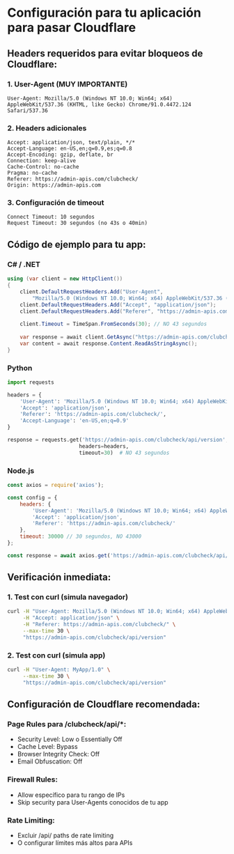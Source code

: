 # Configuración para tu aplicación para pasar Cloudflare

## Headers requeridos para evitar bloqueos de Cloudflare:

### 1. User-Agent (MUY IMPORTANTE)
```
User-Agent: Mozilla/5.0 (Windows NT 10.0; Win64; x64) AppleWebKit/537.36 (KHTML, like Gecko) Chrome/91.0.4472.124 Safari/537.36
```

### 2. Headers adicionales
```
Accept: application/json, text/plain, */*
Accept-Language: en-US,en;q=0.9,es;q=0.8
Accept-Encoding: gzip, deflate, br
Connection: keep-alive
Cache-Control: no-cache
Pragma: no-cache
Referer: https://admin-apis.com/clubcheck/
Origin: https://admin-apis.com
```

### 3. Configuración de timeout
```
Connect Timeout: 10 segundos
Request Timeout: 30 segundos (no 43s o 40min)
```

## Código de ejemplo para tu app:

### C# / .NET
```csharp
using (var client = new HttpClient())
{
    client.DefaultRequestHeaders.Add("User-Agent", 
        "Mozilla/5.0 (Windows NT 10.0; Win64; x64) AppleWebKit/537.36 (KHTML, like Gecko) Chrome/91.0.4472.124 Safari/537.36");
    client.DefaultRequestHeaders.Add("Accept", "application/json");
    client.DefaultRequestHeaders.Add("Referer", "https://admin-apis.com/clubcheck/");
    
    client.Timeout = TimeSpan.FromSeconds(30); // NO 43 segundos
    
    var response = await client.GetAsync("https://admin-apis.com/clubcheck/api/version");
    var content = await response.Content.ReadAsStringAsync();
}
```

### Python
```python
import requests

headers = {
    'User-Agent': 'Mozilla/5.0 (Windows NT 10.0; Win64; x64) AppleWebKit/537.36 (KHTML, like Gecko) Chrome/91.0.4472.124 Safari/537.36',
    'Accept': 'application/json',
    'Referer': 'https://admin-apis.com/clubcheck/',
    'Accept-Language': 'en-US,en;q=0.9'
}

response = requests.get('https://admin-apis.com/clubcheck/api/version', 
                       headers=headers, 
                       timeout=30)  # NO 43 segundos
```

### Node.js
```javascript
const axios = require('axios');

const config = {
    headers: {
        'User-Agent': 'Mozilla/5.0 (Windows NT 10.0; Win64; x64) AppleWebKit/537.36 (KHTML, like Gecko) Chrome/91.0.4472.124 Safari/537.36',
        'Accept': 'application/json',
        'Referer': 'https://admin-apis.com/clubcheck/'
    },
    timeout: 30000 // 30 segundos, NO 43000
};

const response = await axios.get('https://admin-apis.com/clubcheck/api/version', config);
```

## Verificación inmediata:

### 1. Test con curl (simula navegador)
```bash
curl -H "User-Agent: Mozilla/5.0 (Windows NT 10.0; Win64; x64) AppleWebKit/537.36" \
     -H "Accept: application/json" \
     -H "Referer: https://admin-apis.com/clubcheck/" \
     --max-time 30 \
     "https://admin-apis.com/clubcheck/api/version"
```

### 2. Test con curl (simula app)
```bash
curl -H "User-Agent: MyApp/1.0" \
     --max-time 30 \
     "https://admin-apis.com/clubcheck/api/version"
```

## Configuración de Cloudflare recomendada:

### Page Rules para /clubcheck/api/*:
- Security Level: Low o Essentially Off
- Cache Level: Bypass
- Browser Integrity Check: Off
- Email Obfuscation: Off

### Firewall Rules:
- Allow específico para tu rango de IPs
- Skip security para User-Agents conocidos de tu app

### Rate Limiting:
- Excluir /api/ paths de rate limiting
- O configurar límites más altos para APIs
